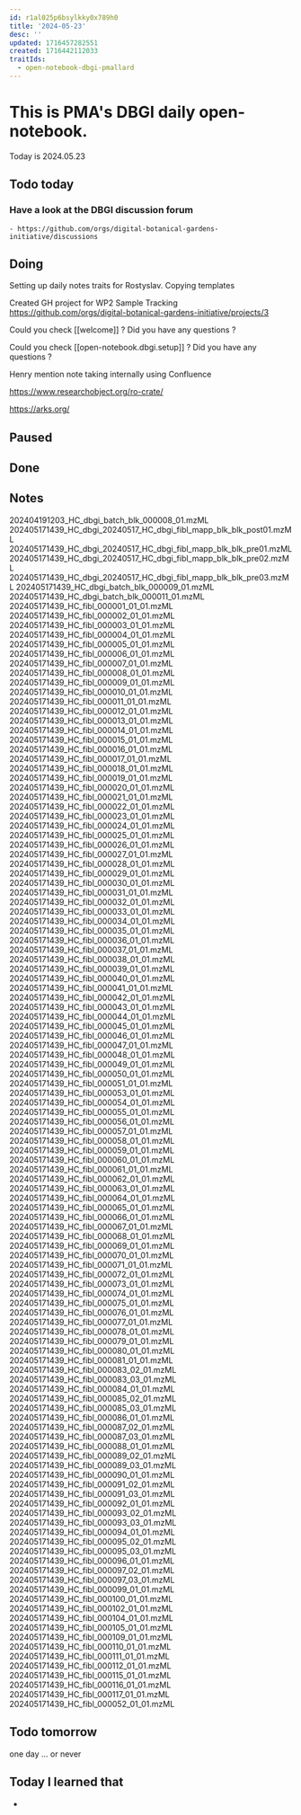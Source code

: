 ```yaml
---
id: r1al025p6bsylkky0x789h0
title: '2024-05-23'
desc: ''
updated: 1716457282551
created: 1716442112033
traitIds:
  - open-notebook-dbgi-pmallard
---
```



# This is PMA's DBGI daily open-notebook.

Today is 2024.05.23

## Todo today

### Have a look at the DBGI discussion forum
    - https://github.com/orgs/digital-botanical-gardens-initiative/discussions
###
###

## Doing

Setting up daily notes traits for Rostyslav.
Copying templates

Created GH project for WP2 Sample Tracking https://github.com/orgs/digital-botanical-gardens-initiative/projects/3


Could you check [[welcome]] ? Did you have any questions ?

Could you check [[open-notebook.dbgi.setup]] ? Did you have any questions ?


Henry mention note taking internally using Confluence 

https://www.researchobject.org/ro-crate/

https://arks.org/




## Paused

## Done

## Notes

202404191203_HC_dbgi_batch_blk_000008_01.mzML
202405171439_HC_dbgi_20240517_HC_dbgi_fibl_mapp_blk_blk_post01.mzML
202405171439_HC_dbgi_20240517_HC_dbgi_fibl_mapp_blk_blk_pre01.mzML
202405171439_HC_dbgi_20240517_HC_dbgi_fibl_mapp_blk_blk_pre02.mzML
202405171439_HC_dbgi_20240517_HC_dbgi_fibl_mapp_blk_blk_pre03.mzML
202405171439_HC_dbgi_batch_blk_000009_01.mzML
202405171439_HC_dbgi_batch_blk_000011_01.mzML
202405171439_HC_fibl_000001_01_01.mzML
202405171439_HC_fibl_000002_01_01.mzML
202405171439_HC_fibl_000003_01_01.mzML
202405171439_HC_fibl_000004_01_01.mzML
202405171439_HC_fibl_000005_01_01.mzML
202405171439_HC_fibl_000006_01_01.mzML
202405171439_HC_fibl_000007_01_01.mzML
202405171439_HC_fibl_000008_01_01.mzML
202405171439_HC_fibl_000009_01_01.mzML
202405171439_HC_fibl_000010_01_01.mzML
202405171439_HC_fibl_000011_01_01.mzML
202405171439_HC_fibl_000012_01_01.mzML
202405171439_HC_fibl_000013_01_01.mzML
202405171439_HC_fibl_000014_01_01.mzML
202405171439_HC_fibl_000015_01_01.mzML
202405171439_HC_fibl_000016_01_01.mzML
202405171439_HC_fibl_000017_01_01.mzML
202405171439_HC_fibl_000018_01_01.mzML
202405171439_HC_fibl_000019_01_01.mzML
202405171439_HC_fibl_000020_01_01.mzML
202405171439_HC_fibl_000021_01_01.mzML
202405171439_HC_fibl_000022_01_01.mzML
202405171439_HC_fibl_000023_01_01.mzML
202405171439_HC_fibl_000024_01_01.mzML
202405171439_HC_fibl_000025_01_01.mzML
202405171439_HC_fibl_000026_01_01.mzML
202405171439_HC_fibl_000027_01_01.mzML
202405171439_HC_fibl_000028_01_01.mzML
202405171439_HC_fibl_000029_01_01.mzML
202405171439_HC_fibl_000030_01_01.mzML
202405171439_HC_fibl_000031_01_01.mzML
202405171439_HC_fibl_000032_01_01.mzML
202405171439_HC_fibl_000033_01_01.mzML
202405171439_HC_fibl_000034_01_01.mzML
202405171439_HC_fibl_000035_01_01.mzML
202405171439_HC_fibl_000036_01_01.mzML
202405171439_HC_fibl_000037_01_01.mzML
202405171439_HC_fibl_000038_01_01.mzML
202405171439_HC_fibl_000039_01_01.mzML
202405171439_HC_fibl_000040_01_01.mzML
202405171439_HC_fibl_000041_01_01.mzML
202405171439_HC_fibl_000042_01_01.mzML
202405171439_HC_fibl_000043_01_01.mzML
202405171439_HC_fibl_000044_01_01.mzML
202405171439_HC_fibl_000045_01_01.mzML
202405171439_HC_fibl_000046_01_01.mzML
202405171439_HC_fibl_000047_01_01.mzML
202405171439_HC_fibl_000048_01_01.mzML
202405171439_HC_fibl_000049_01_01.mzML
202405171439_HC_fibl_000050_01_01.mzML
202405171439_HC_fibl_000051_01_01.mzML
202405171439_HC_fibl_000053_01_01.mzML
202405171439_HC_fibl_000054_01_01.mzML
202405171439_HC_fibl_000055_01_01.mzML
202405171439_HC_fibl_000056_01_01.mzML
202405171439_HC_fibl_000057_01_01.mzML
202405171439_HC_fibl_000058_01_01.mzML
202405171439_HC_fibl_000059_01_01.mzML
202405171439_HC_fibl_000060_01_01.mzML
202405171439_HC_fibl_000061_01_01.mzML
202405171439_HC_fibl_000062_01_01.mzML
202405171439_HC_fibl_000063_01_01.mzML
202405171439_HC_fibl_000064_01_01.mzML
202405171439_HC_fibl_000065_01_01.mzML
202405171439_HC_fibl_000066_01_01.mzML
202405171439_HC_fibl_000067_01_01.mzML
202405171439_HC_fibl_000068_01_01.mzML
202405171439_HC_fibl_000069_01_01.mzML
202405171439_HC_fibl_000070_01_01.mzML
202405171439_HC_fibl_000071_01_01.mzML
202405171439_HC_fibl_000072_01_01.mzML
202405171439_HC_fibl_000073_01_01.mzML
202405171439_HC_fibl_000074_01_01.mzML
202405171439_HC_fibl_000075_01_01.mzML
202405171439_HC_fibl_000076_01_01.mzML
202405171439_HC_fibl_000077_01_01.mzML
202405171439_HC_fibl_000078_01_01.mzML
202405171439_HC_fibl_000079_01_01.mzML
202405171439_HC_fibl_000080_01_01.mzML
202405171439_HC_fibl_000081_01_01.mzML
202405171439_HC_fibl_000083_02_01.mzML
202405171439_HC_fibl_000083_03_01.mzML
202405171439_HC_fibl_000084_01_01.mzML
202405171439_HC_fibl_000085_02_01.mzML
202405171439_HC_fibl_000085_03_01.mzML
202405171439_HC_fibl_000086_01_01.mzML
202405171439_HC_fibl_000087_02_01.mzML
202405171439_HC_fibl_000087_03_01.mzML
202405171439_HC_fibl_000088_01_01.mzML
202405171439_HC_fibl_000089_02_01.mzML
202405171439_HC_fibl_000089_03_01.mzML
202405171439_HC_fibl_000090_01_01.mzML
202405171439_HC_fibl_000091_02_01.mzML
202405171439_HC_fibl_000091_03_01.mzML
202405171439_HC_fibl_000092_01_01.mzML
202405171439_HC_fibl_000093_02_01.mzML
202405171439_HC_fibl_000093_03_01.mzML
202405171439_HC_fibl_000094_01_01.mzML
202405171439_HC_fibl_000095_02_01.mzML
202405171439_HC_fibl_000095_03_01.mzML
202405171439_HC_fibl_000096_01_01.mzML
202405171439_HC_fibl_000097_02_01.mzML
202405171439_HC_fibl_000097_03_01.mzML
202405171439_HC_fibl_000099_01_01.mzML
202405171439_HC_fibl_000100_01_01.mzML
202405171439_HC_fibl_000102_01_01.mzML
202405171439_HC_fibl_000104_01_01.mzML
202405171439_HC_fibl_000105_01_01.mzML
202405171439_HC_fibl_000109_01_01.mzML
202405171439_HC_fibl_000110_01_01.mzML
202405171439_HC_fibl_000111_01_01.mzML
202405171439_HC_fibl_000112_01_01.mzML
202405171439_HC_fibl_000115_01_01.mzML
202405171439_HC_fibl_000116_01_01.mzML
202405171439_HC_fibl_000117_01_01.mzML
202405171439_HC_fibl_000052_01_01.mzML




## Todo tomorrow
 one day ... or never

###
###
###


## Today I learned that

-